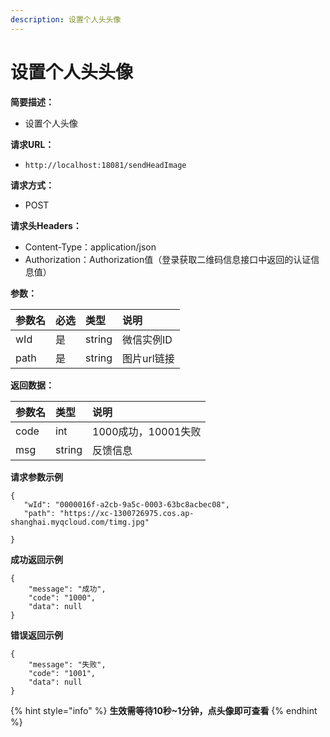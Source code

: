 ```yaml
---
description: 设置个人头头像
---
```


# 设置个人头头像

**简要描述：**

* 设置个人头像

**请求URL：**

* `http://localhost:18081/sendHeadImage`

**请求方式：**

* POST

**请求头Headers：**

* Content-Type：application/json
* Authorization：Authorization值（登录获取二维码信息接口中返回的认证信息值）

**参数：**

| 参数名 | 必选 | 类型 | 说明 |
| :--- | :--- | :--- | :--- |
| wId | 是 | string | 微信实例ID |
| path | 是 | string | 图片url链接 |

**返回数据：**

| 参数名 | 类型 | 说明 |
| :--- | :--- | :--- |
| code | int | 1000成功，10001失败 |
| msg | string | 反馈信息 |

**请求参数示例**

```text
{
   "wId": "0000016f-a2cb-9a5c-0003-63bc8acbec08",
   "path": "https://xc-1300726975.cos.ap-shanghai.myqcloud.com/timg.jpg"

}
```

**成功返回示例**

```text
{
    "message": "成功",
    "code": "1000",
    "data": null
}
```

**错误返回示例**

```text
{
    "message": "失败",
    "code": "1001",
    "data": null
}
```

{% hint style="info" %}
**生效需等待10秒~1分钟，点头像即可查看**
{% endhint %}

